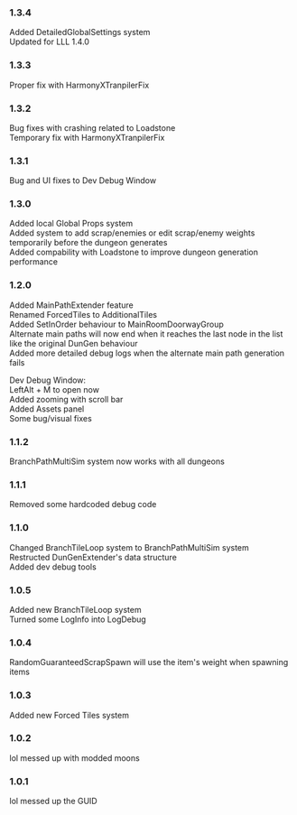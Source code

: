 ### 1.3.4
Added DetailedGlobalSettings system\
Updated for LLL 1.4.0

### 1.3.3

Proper fix with HarmonyXTranpilerFix

### 1.3.2

Bug fixes with crashing related to Loadstone\
Temporary fix with HarmonyXTranpilerFix

### 1.3.1

Bug and UI fixes to Dev Debug Window

### 1.3.0

Added local Global Props system\
Added system to add scrap/enemies or edit scrap/enemy weights temporarily before the dungeon generates\
Added compability with Loadstone to improve dungeon generation performance

### 1.2.0

Added MainPathExtender feature\
Renamed ForcedTiles to AdditionalTiles\
Added SetInOrder behaviour to MainRoomDoorwayGroup\
Alternate main paths will now end when it reaches the last node in the list like the original DunGen behaviour\
Added more detailed debug logs when the alternate main path generation fails

Dev Debug Window:\
LeftAlt + M to open now\
Added zooming with scroll bar\
Added Assets panel\
Some bug/visual fixes

### 1.1.2

BranchPathMultiSim system now works with all dungeons 

### 1.1.1

Removed some hardcoded debug code

### 1.1.0

Changed BranchTileLoop system to BranchPathMultiSim system\
Restructed DunGenExtender's data structure\
Added dev debug tools

### 1.0.5

Added new BranchTileLoop system\
Turned some LogInfo into LogDebug

### 1.0.4

RandomGuaranteedScrapSpawn will use the item's weight when spawning items

### 1.0.3

Added new Forced Tiles system

### 1.0.2

lol messed up with modded moons

### 1.0.1

lol messed up the GUID